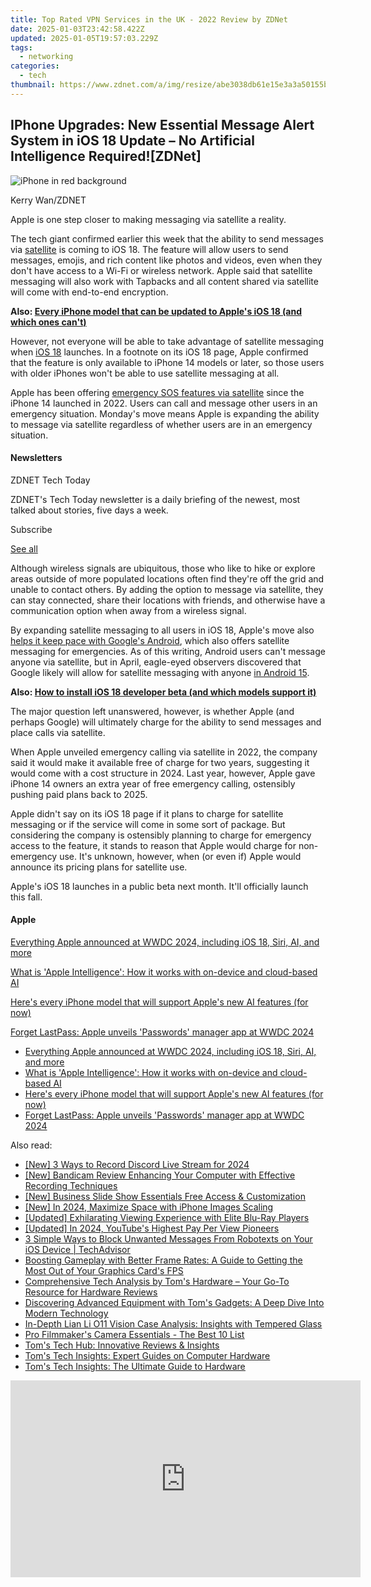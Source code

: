 ```yaml
---
title: Top Rated VPN Services in the UK - 2022 Review by ZDNet
date: 2025-01-03T23:42:58.422Z
updated: 2025-01-05T19:57:03.229Z
tags:
  - networking
categories:
  - tech
thumbnail: https://www.zdnet.com/a/img/resize/abe3038db61e15e3a3a50155bc2650ea3693ef48/2021/09/03/480b69f4-89a3-4338-85c7-a898aef5bd51/shutterstock-1935153176.jpg?width=278&height=156&fit=crop&auto=webp
---
```


## IPhone Upgrades: New Essential Message Alert System in iOS 18 Update – No Artificial Intelligence Required![ZDNet]

![iPhone in red background](https://www.zdnet.com/a/img/resize/6c1b2aa734bf20a94aa40c1fd8a6ada8083bbb28/2022/09/22/f2ab8e2c-de23-4ea0-8cb2-7f9ffb2d3c7f/iphone-14-pro-red-background.jpg?auto=webp&width=1280)

Kerry Wan/ZDNET

Apple is one step closer to making messaging via satellite a reality.

The tech giant confirmed earlier this week that the ability to send messages via [satellite](https://www.zdnet.com/article/best-satellite-phone/) is coming to iOS 18\. The feature will allow users to send messages, emojis, and rich content like photos and videos, even when they don't have access to a Wi-Fi or wireless network. Apple said that satellite messaging will also work with Tapbacks and all content shared via satellite will come with end-to-end encryption.

**Also: [Every iPhone model that can be updated to Apple's iOS 18 (and which ones can't)](https://www.zdnet.com/article/every-iphone-model-that-can-be-updated-to-apples-ios-18-and-which-ones-cant/)**

However, not everyone will be able to take advantage of satellite messaging when [iOS 18](https://www.zdnet.com/article/ios-18-the-biggest-iphone-changes-apple-announced-at-wwdc-2024/) launches. In a footnote on its iOS 18 page, Apple confirmed that the feature is only available to iPhone 14 models or later, so those users with older iPhones won't be able to use satellite messaging at all.

Apple has been offering [emergency SOS features via satellite](https://www.zdnet.com/article/apple-grants-some-iphone-14-users-an-extra-year-of-emergency-sos-via-satellite-for-free/) since the iPhone 14 launched in 2022\. Users can call and message other users in an emergency situation. Monday's move means Apple is expanding the ability to message via satellite regardless of whether users are in an emergency situation.

#### Newsletters

ZDNET Tech Today

ZDNET's Tech Today newsletter is a daily briefing of the newest, most talked about stories, five days a week.

 Subscribe

[See all](https://www.zdnet.com/newsletters/)

Although wireless signals are ubiquitous, those who like to hike or explore areas outside of more populated locations often find they're off the grid and unable to contact others. By adding the option to message via satellite, they can stay connected, share their locations with friends, and otherwise have a communication option when away from a wireless signal. 

By expanding satellite messaging to all users in iOS 18, Apple's move also [helps it keep pace with Google's Android](https://www.zdnet.com/article/satellite-sos-is-showing-up-on-pixel-phones-how-it-can-help-you-in-an-emergency/), which also offers satellite messaging for emergencies. As of this writing, Android users can't message anyone via satellite, but in April, eagle-eyed observers discovered that Google likely will allow for satellite messaging with anyone [in Android 15](https://www.zdnet.com/article/google-messages-satellite-connectivity-support-could-let-you-chat-with-anyone/). 

**Also: [How to install iOS 18 developer beta (and which models support it)](https://www.zdnet.com/article/how-to-install-ios-18-developer-beta-and-which-models-support-it/)**

The major question left unanswered, however, is whether Apple (and perhaps Google) will ultimately charge for the ability to send messages and place calls via satellite.

When Apple unveiled emergency calling via satellite in 2022, the company said it would make it available free of charge for two years, suggesting it would come with a cost structure in 2024\. Last year, however, Apple gave iPhone 14 owners an extra year of free emergency calling, ostensibly pushing paid plans back to 2025\. 

Apple didn't say on its iOS 18 page if it plans to charge for satellite messaging or if the service will come in some sort of package. But considering the company is ostensibly planning to charge for emergency access to the feature, it stands to reason that Apple would charge for non-emergency use. It's unknown, however, when (or even if) Apple would announce its pricing plans for satellite use.

Apple's iOS 18 launches in a public beta next month. It'll officially launch this fall.

#### Apple

[Everything Apple announced at WWDC 2024, including iOS 18, Siri, AI, and more](https://www.zdnet.com/article/every-new-feature-apple-unveiled-for-iphone-ipad-mac-and-more-this-fall-including-ai/ "Everything Apple announced at WWDC 2024, including iOS 18, Siri, AI, and more")

[What is 'Apple Intelligence': How it works with on-device and cloud-based AI](https://www.zdnet.com/article/what-is-apple-intelligence-everything-to-know-about-ai-features-coming-to-iphones-macs-and-ipads/ "What is 'Apple Intelligence': How it works with on-device and cloud-based AI")

[Here's every iPhone model that will support Apple's new AI features (for now)](https://www.zdnet.com/article/ios-18-1-update-every-iphone-model-that-will-support-apples-new-ai-features-for-now/ "Here's every iPhone model that will support Apple's new AI features (for now)")

[Forget LastPass: Apple unveils 'Passwords' manager app at WWDC 2024](https://www.zdnet.com/article/forget-lastpass-apple-unveils-passwords-manager-app-at-wwdc-2024/ "Forget LastPass: Apple unveils 'Passwords' manager app at WWDC 2024")

* [Everything Apple announced at WWDC 2024, including iOS 18, Siri, AI, and more](https://www.zdnet.com/article/every-new-feature-apple-unveiled-for-iphone-ipad-mac-and-more-this-fall-including-ai/ "Everything Apple announced at WWDC 2024, including iOS 18, Siri, AI, and more")
* [What is 'Apple Intelligence': How it works with on-device and cloud-based AI](https://www.zdnet.com/article/what-is-apple-intelligence-everything-to-know-about-ai-features-coming-to-iphones-macs-and-ipads/ "What is 'Apple Intelligence': How it works with on-device and cloud-based AI")
* [Here's every iPhone model that will support Apple's new AI features (for now)](https://www.zdnet.com/article/ios-18-1-update-every-iphone-model-that-will-support-apples-new-ai-features-for-now/ "Here's every iPhone model that will support Apple's new AI features (for now)")
* [Forget LastPass: Apple unveils 'Passwords' manager app at WWDC 2024](https://www.zdnet.com/article/forget-lastpass-apple-unveils-passwords-manager-app-at-wwdc-2024/ "Forget LastPass: Apple unveils 'Passwords' manager app at WWDC 2024")

<ins class="adsbygoogle"
     style="display:block"
     data-ad-format="autorelaxed"
     data-ad-client="ca-pub-7571918770474297"
     data-ad-slot="1223367746"></ins>

<ins class="adsbygoogle"
     style="display:block"
     data-ad-client="ca-pub-7571918770474297"
     data-ad-slot="8358498916"
     data-ad-format="auto"
     data-full-width-responsive="true"></ins>

<span class="atpl-alsoreadstyle">Also read:</span>
<div><ul>
<li><a href="https://screen-mirroring-recording.techidaily.com/new-3-ways-to-record-discord-live-stream-for-2024/"><u>[New] 3 Ways to Record Discord Live Stream for 2024</u></a></li>
<li><a href="https://screen-recording.techidaily.com/new-bandicam-review-enhancing-your-computer-with-effective-recording-techniques/"><u>[New] Bandicam Review Enhancing Your Computer with Effective Recording Techniques</u></a></li>
<li><a href="https://fox-boxes.techidaily.com/new-business-slide-show-essentials-free-access-and-customization/"><u>[New] Business Slide Show Essentials Free Access & Customization</u></a></li>
<li><a href="https://article-posts.techidaily.com/new-in-2024-maximize-space-with-iphone-images-scaling/"><u>[New] In 2024, Maximize Space with iPhone Images Scaling</u></a></li>
<li><a href="https://some-techniques.techidaily.com/updated-exhilarating-viewing-experience-with-elite-blu-ray-players/"><u>[Updated] Exhilarating Viewing Experience with Elite Blu-Ray Players</u></a></li>
<li><a href="https://youtube-tips.techidaily.com/ed-in-2024-youtubes-highest-pay-per-view-pioneers/"><u>[Updated] In 2024, YouTube's Highest Pay Per View Pioneers</u></a></li>
<li><a href="https://some-tips.techidaily.com/3-simple-ways-to-block-unwanted-messages-from-robotexts-on-your-ios-device-techadvisor/"><u>3 Simple Ways to Block Unwanted Messages From Robotexts on Your iOS Device | TechAdvisor</u></a></li>
<li><a href="https://buynow-marvelous.techidaily.com/boosting-gameplay-with-better-frame-rates-a-guide-to-getting-the-most-out-of-your-graphics-cards-fps/"><u>Boosting Gameplay with Better Frame Rates: A Guide to Getting the Most Out of Your Graphics Card's FPS</u></a></li>
<li><a href="https://hardware-reviews.techidaily.com/comprehensive-tech-analysis-by-toms-hardware-your-go-to-resource-for-hardware-reviews/"><u>Comprehensive Tech Analysis by Tom's Hardware – Your Go-To Resource for Hardware Reviews</u></a></li>
<li><a href="https://hardware-reviews.techidaily.com/discovering-advanced-equipment-with-toms-gadgets-a-deep-dive-into-modern-technology/"><u>Discovering Advanced Equipment with Tom's Gadgets: A Deep Dive Into Modern Technology</u></a></li>
<li><a href="https://hardware-reviews.techidaily.com/in-depth-lian-li-o11-vision-case-analysis-insights-with-tempered-glass/"><u>In-Depth Lian Li O11 Vision Case Analysis: Insights with Tempered Glass</u></a></li>
<li><a href="https://extra-information.techidaily.com/pro-filmmakers-camera-essentials-the-best-10-list/"><u>Pro Filmmaker's Camera Essentials - The Best 10 List</u></a></li>
<li><a href="https://hardware-reviews.techidaily.com/toms-tech-hub-innovative-reviews-and-insights/"><u>Tom's Tech Hub: Innovative Reviews & Insights</u></a></li>
<li><a href="https://hardware-reviews.techidaily.com/toms-tech-insights-expert-guides-on-computer-hardware/"><u>Tom's Tech Insights: Expert Guides on Computer Hardware</u></a></li>
<li><a href="https://hardware-reviews.techidaily.com/toms-tech-insights-the-ultimate-guide-to-hardware/"><u>Tom's Tech Insights: The Ultimate Guide to Hardware</u></a></li>
</ul></div>

<!-- affiliate ads begin -->
<iframe width="560" height="315" src="https://www.youtube.com/embed/aRMCbJxLuwE?si=E5sfJvoqkv1qCMWz" title="YouTube video player" frameborder="0" allow="accelerometer; autoplay; clipboard-write; encrypted-media; gyroscope; picture-in-picture; web-share" referrerpolicy="strict-origin-when-cross-origin" allowfullscreen></iframe>
<!-- affiliate ads end -->

